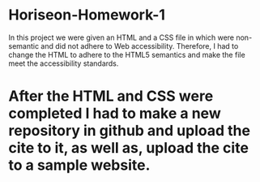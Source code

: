 # Horiseon-Homework-1

In this project we were given an HTML and a CSS file in which were non-semantic and did not adhere to Web accessibility. Therefore, I had to change the HTML to adhere to the HTML5 semantics and make the file meet the accessibility standards.

After the HTML and CSS were completed I had to make a new repository in github and upload the cite to it, as well as, upload the cite to a sample website.
=======
